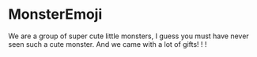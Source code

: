 # MonsterEmoji
We are a group of super cute little monsters, I guess you must have never seen such a cute monster. And we came with a lot of gifts! ! !
